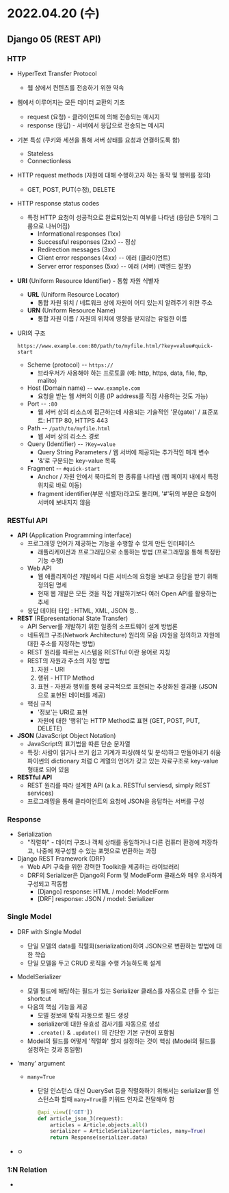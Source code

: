 # 2022.04.20 (수)

## Django 05 (REST API)



### HTTP

- HyperText Transfer Protocol

  - 웹 상에서 컨텐츠를 전송하기 위한 약속

- 웹에서 이루어지는 모든 데이터 교환의 기초

  - request (요청) - 클라이언트에 의해 전송되는 메시지
  - response (응답) - 서버에서 응답으로 전송되는 메시지

- 기본 특성 (쿠키와 세션을 통해 서버 상태를 요청과 연결하도록 함)

  - Stateless
  - Connectionless

- HTTP request methods (자원에 대해 수행하고자 하는 동작 및 행위를 정의)

  - GET, POST, PUT(수정), DELETE

- HTTP response status codes

  - 특정 HTTP 요청이 성공적으로 완료되었는지 여부를 나타냄 (응답은 5개의 그룹으로 나뉘어짐)
    - Informational responses (1xx)
    - Successful responses (2xx)  --  정상
    - Redirection messages (3xx)
    - Client error responses (4xx)  --  에러 (클라이언트)
    - Server error responses (5xx)  --  에러 (서버)  (백엔드 잘못)

- **URI** (Uniform Resource Identifier) - 통합 자원 식별자

  - **URL** (Uniform Resource Locator)
    - 통합 자원 위치 / 네트워크 상에 자원이 어디 있는지 알려주기 위한 주소
  - **URN** (Uniform Resource Name)
    - 통합 자원 이름 / 자원의 위치에 영향을 받지않는 유일한 이름

- URI의 구조

  `https://www.example.com:80/path/to/myfile.html/?key=value#quick-start`

  - Scheme (protocol)  --  `https://`
    - 브라우저가 사용해야 하는 프로토콜 (예: http, https, data, file, ftp, malito)
  - Host (Domain name)  --  `www.example.com`
    - 요청을 받는 웹 서버의 이름 (IP address를 직접 사용하는 것도 가능)
  - Port  --  `:80`
    - 웹 서버 상의 리소스에 접근하는데 사용되는 기술적인 '문(gate)' / 표준포트: HTTP 80, HTTPS 443
  - Path  --  `/path/to/myfile.html`
    - 웹 서버 상의 리소스 경로
  - Query (Identifier)  --  `?Key=value`
    - Query String Parameters / 웹 서버에 제공되는 추가적인 매개 변수
    - '&'로 구분되는 key-value 목록
  - Fragment  --  `#quick-start`
    - Anchor / 자원 안에서 북마트의 한 종류를 나타냄 (웹 페이지 내에서 특정 위치로 바로 이동)
    - fragment identifier(부분 식별자)라고도 불리며, '#'뒤의 부분은 요청이 서버에 보내지지 않음



### RESTful API

- **API** (Application Programming interface)
  - 프로그래밍 언어가 제공하는 기능을 수행할 수 있게 만든 인터페이스
    - 래플리케이션과 프로그래밍으로 소통하는 방법 (프로그래밍을 통해 특정한 기능 수행)
  - Web API
    - 웹 애플리케이션 개발에서 다른 서비스에 요청을 보내고 응답을 받기 위해 정의된 명세
    - 현재 웹 개발은 모든 것을 직접 개발하기보다 여러 Open API를 활용하는 추세
  - 응답 데이터 타입 : HTML, XML, JSON 등..
- **REST** (REpresentational State Transfer)
  - API Server를 개발하기 위한 일종의 소프트웨어 설계 방법론
  - 네트워크 구조(Network Architecture) 원리의 모음 (자원을 정의하고 자원에 대한 주소를 지정하는 방법)
  - REST 원리를 따르는 시스템을 RESTful 이란 용어로 지칭
  - REST의 자원과 주소의 지정 방법
    1. 자원 - URI
    2. 행위 - HTTP Method
    3. 표현 - 자원과 행위를 통해 궁극적으로 표현되는 추상화된 결과물 (JSON으로 표현된 데이터를 제공)
  - 핵심 규칙
    - '정보'는 URI로 표현
    - 자원에 대한 '행위'는 HTTP Method로 표현 (GET, POST, PUT, DELETE)
- **JSON** (JavaScript Object Notation)
  - JavaScript의 표기법을 따른 단순 문자열
  - 특징: 사람이 읽거나 쓰기 쉽고 기계가 파싱(해석 및 분석)하고 만들어내기 쉬움
              파이썬의 dictionary 처럼 C 계열의 언어가 갖고 있는 자료구조로 key-value 형태로 되어 있음
- **RESTful API**
  - REST 원리를 따라 설계한 API (a.k.a. RESTful serviesd, simply REST services)
  - 프로그래밍을 통해 클라이언트의 요청에 JSON을 응답하는 서버를 구성



### Response

- Serialization
  - "직렬화" - 데이터 구조나 객체 상태를 동일하거나 다른 컴퓨터 환경에 저장하고, 나중에 재구성할 수 있는 포맷으로 변환하는 과정
- Django REST Framework (DRF)
  - Web API 구축을 위한 강력한 Toolkit을 제공하는 라이브러리
  - DRF의 Serializer은 Django의 Form 및 ModelForm 클래스와 매우 유사하게 구성되고 작동함
    - [Django] response: HTML / model: ModelForm
    - [DRF]  response: JSON / model: Serializer



### Single Model

- DRF with Single Model

  - 단일 모델의 data를 직렬화(serialization)하여 JSON으로 변환하는 방법에 대한 학습
  - 단일 모델을 두고 CRUD 로직을 수행 가능하도록 설계

- ModelSerializer

  - 모델 필드에 해당하는 필드가 있는 Serializer 클래스를 자동으로 만들 수 있는 shortcut
  - 다음의 핵심 기능을 제공
    - 모델 정보에 맞춰 자동으로 필드 생성
    - serializer에 대한 유효성 검사기를 자동으로 생성
    - `.create()` & `.update()` 의 간단한 기본 구현이 포함됨
  - Model의 필드를 어떻게 '직렬화' 할지 설정하는 것이 핵심 (Model의 필드를 설정하는 것과 동일함)

- 'many' argument

  - `many=True`

    - 단일 인스턴스 대신 QuerySet 등을 직렬화하기 위해서는 serializer를 인스턴스화 할때 `many=True`를 키워드 인자로 전달해야 함

      ```python
      @api_view(['GET'])
      def article_json_3(request):
          articles = Article.objects.all()
          serializer = ArticleSerializer(articles, many=True)
          return Response(serializer.data)
      ```

- ㅇ



### 1:N Relation

- 
